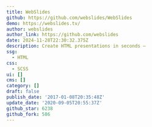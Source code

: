 ```yaml
---
title: WebSlides
github: https://github.com/webslides/WebSlides
demo: https://webslides.tv/
author: webslides
author_link: https://github.com/webslides
date: 2024-11-28T22:30:32.375Z
description: Create HTML presentations in seconds —
ssg:
  - HTML
css:
  - SCSS
ui: []
cms: []
category: []
draft: false
publish_date: '2017-01-08T20:35:48Z'
update_date: '2020-09-05T20:55:37Z'
github_star: 6238
github_fork: 586
---
```

